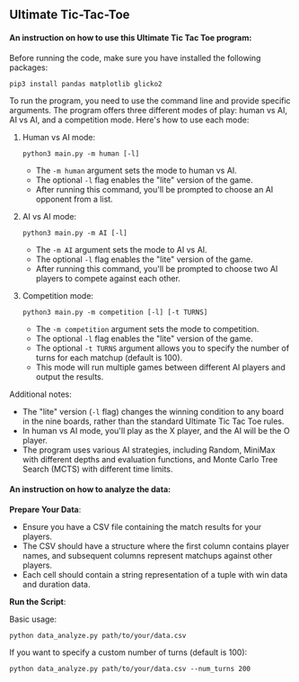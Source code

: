 ## Ultimate Tic-Tac-Toe 

#### An instruction on how to use this Ultimate Tic Tac Toe program:

Before running the code, make sure you have installed the following packages:
```
pip3 install pandas matplotlib glicko2
```

To run the program, you need to use the command line and provide specific arguments. The program offers three different modes of play: human vs AI, AI vs AI, and a competition mode. Here's how to use each mode:

1. Human vs AI mode:
   ```
   python3 main.py -m human [-l]
   ```
   - The `-m human` argument sets the mode to human vs AI.
   - The optional `-l` flag enables the "lite" version of the game.
   - After running this command, you'll be prompted to choose an AI opponent from a list.

2. AI vs AI mode:
   ```
   python3 main.py -m AI [-l]
   ```
   - The `-m AI` argument sets the mode to AI vs AI.
   - The optional `-l` flag enables the "lite" version of the game.
   - After running this command, you'll be prompted to choose two AI players to compete against each other.

3. Competition mode:
   ```
   python3 main.py -m competition [-l] [-t TURNS]
   ```
   - The `-m competition` argument sets the mode to competition.
   - The optional `-l` flag enables the "lite" version of the game.
   - The optional `-t TURNS` argument allows you to specify the number of turns for each matchup (default is 100).
   - This mode will run multiple games between different AI players and output the results.

Additional notes:
- The "lite" version (`-l` flag) changes the winning condition to any board in the nine boards, rather than the standard Ultimate Tic Tac Toe rules.
- In human vs AI mode, you'll play as the X player, and the AI will be the O player.
- The program uses various AI strategies, including Random, MiniMax with different depths and evaluation functions, and Monte Carlo Tree Search (MCTS) with different time limits.

#### An instruction on how to analyze the data:

**Prepare Your Data**:
   - Ensure you have a CSV file containing the match results for your players.
   - The CSV should have a structure where the first column contains player names, and subsequent columns represent matchups against other players.
   - Each cell should contain a string representation of a tuple with win data and duration data.

**Run the Script**:

   Basic usage:
   ```
   python data_analyze.py path/to/your/data.csv
   ```

   If you want to specify a custom number of turns (default is 100):
   ```
   python data_analyze.py path/to/your/data.csv --num_turns 200
   ```